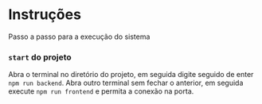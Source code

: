 # Instruções

Passo a passo para a execução do sistema

### `start` do projeto

Abra o terminal no diretório do projeto, em seguida digite seguido de enter `npm run backend`.
Abra outro terminal sem fechar o anterior, em seguida execute `npm run frontend` e permita a conexão na porta.
